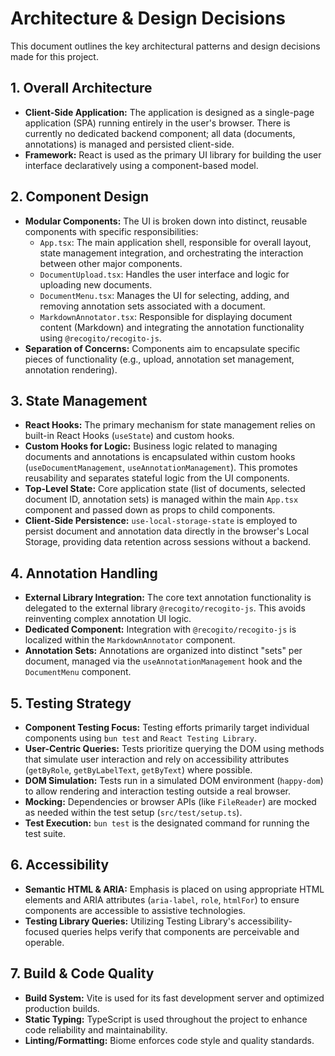 # Architecture & Design Decisions

This document outlines the key architectural patterns and design decisions made for this project.

## 1. Overall Architecture

*   **Client-Side Application:** The application is designed as a single-page application (SPA) running entirely in the user's browser. There is currently no dedicated backend component; all data (documents, annotations) is managed and persisted client-side.
*   **Framework:** React is used as the primary UI library for building the user interface declaratively using a component-based model.

## 2. Component Design

*   **Modular Components:** The UI is broken down into distinct, reusable components with specific responsibilities:
    *   `App.tsx`: The main application shell, responsible for overall layout, state management integration, and orchestrating the interaction between other major components.
    *   `DocumentUpload.tsx`: Handles the user interface and logic for uploading new documents.
    *   `DocumentMenu.tsx`: Manages the UI for selecting, adding, and removing annotation sets associated with a document.
    *   `MarkdownAnnotator.tsx`: Responsible for displaying document content (Markdown) and integrating the annotation functionality using `@recogito/recogito-js`.
*   **Separation of Concerns:** Components aim to encapsulate specific pieces of functionality (e.g., upload, annotation set management, annotation rendering).

## 3. State Management

*   **React Hooks:** The primary mechanism for state management relies on built-in React Hooks (`useState`) and custom hooks.
*   **Custom Hooks for Logic:** Business logic related to managing documents and annotations is encapsulated within custom hooks (`useDocumentManagement`, `useAnnotationManagement`). This promotes reusability and separates stateful logic from the UI components.
*   **Top-Level State:** Core application state (list of documents, selected document ID, annotation sets) is managed within the main `App.tsx` component and passed down as props to child components.
*   **Client-Side Persistence:** `use-local-storage-state` is employed to persist document and annotation data directly in the browser's Local Storage, providing data retention across sessions without a backend.

## 4. Annotation Handling

*   **External Library Integration:** The core text annotation functionality is delegated to the external library `@recogito/recogito-js`. This avoids reinventing complex annotation UI logic.
*   **Dedicated Component:** Integration with `@recogito/recogito-js` is localized within the `MarkdownAnnotator` component.
*   **Annotation Sets:** Annotations are organized into distinct "sets" per document, managed via the `useAnnotationManagement` hook and the `DocumentMenu` component.

## 5. Testing Strategy

*   **Component Testing Focus:** Testing efforts primarily target individual components using `bun test` and `React Testing Library`.
*   **User-Centric Queries:** Tests prioritize querying the DOM using methods that simulate user interaction and rely on accessibility attributes (`getByRole`, `getByLabelText`, `getByText`) where possible.
*   **DOM Simulation:** Tests run in a simulated DOM environment (`happy-dom`) to allow rendering and interaction testing outside a real browser.
*   **Mocking:** Dependencies or browser APIs (like `FileReader`) are mocked as needed within the test setup (`src/test/setup.ts`).
*   **Test Execution:** `bun test` is the designated command for running the test suite.

## 6. Accessibility

*   **Semantic HTML & ARIA:** Emphasis is placed on using appropriate HTML elements and ARIA attributes (`aria-label`, `role`, `htmlFor`) to ensure components are accessible to assistive technologies.
*   **Testing Library Queries:** Utilizing Testing Library's accessibility-focused queries helps verify that components are perceivable and operable.

## 7. Build & Code Quality

*   **Build System:** Vite is used for its fast development server and optimized production builds.
*   **Static Typing:** TypeScript is used throughout the project to enhance code reliability and maintainability.
*   **Linting/Formatting:** Biome enforces code style and quality standards. 